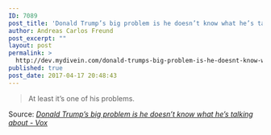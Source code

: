 ```yaml
---
ID: 7089
post_title: 'Donald Trump’s big problem is he doesn’t know what he’s talking about &#8211; Vox'
author: Andreas Carlos Freund
post_excerpt: ""
layout: post
permalink: >
  http://dev.mydivein.com/donald-trumps-big-problem-is-he-doesnt-know-what-hes-talking-about-vox/
published: true
post_date: 2017-04-17 20:48:43
---
```

<blockquote><a href="http://www.vox.com/policy-and-politics/2017/4/17/15304212/trump-ignorant"><img class="alignnone size-full" src="https://dev.mydivein.com/wp-content/uploads/2017/04/GettyImages-481219094.0__1_.0.0.jpg" alt="" /></a>At least it’s one of his problems.</blockquote>
Source: <em><a href="http://www.vox.com/policy-and-politics/2017/4/17/15304212/trump-ignorant">Donald Trump’s big problem is he doesn’t know what he’s talking about - Vox</a></em>